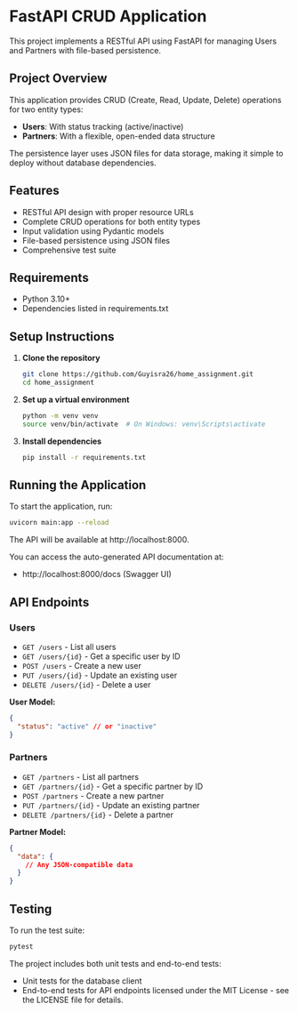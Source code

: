 # FastAPI CRUD Application

This project implements a RESTful API using FastAPI for managing Users and Partners with file-based persistence.

## Project Overview

This application provides CRUD (Create, Read, Update, Delete) operations for two entity types:
- **Users**: With status tracking (active/inactive)
- **Partners**: With a flexible, open-ended data structure

The persistence layer uses JSON files for data storage, making it simple to deploy without database dependencies.

## Features

- RESTful API design with proper resource URLs
- Complete CRUD operations for both entity types
- Input validation using Pydantic models
- File-based persistence using JSON files
- Comprehensive test suite

## Requirements

- Python 3.10+
- Dependencies listed in requirements.txt

## Setup Instructions

1. **Clone the repository**
   ```bash
   git clone https://github.com/Guyisra26/home_assignment.git
   cd home_assignment
   ```

2. **Set up a virtual environment**
   ```bash
   python -m venv venv
   source venv/bin/activate  # On Windows: venv\Scripts\activate
   ```

3. **Install dependencies**
   ```bash
   pip install -r requirements.txt
   ```

## Running the Application

To start the application, run:

```bash
uvicorn main:app --reload
```

The API will be available at http://localhost:8000.

You can access the auto-generated API documentation at:
- http://localhost:8000/docs (Swagger UI)

## API Endpoints

### Users

- `GET /users` - List all users
- `GET /users/{id}` - Get a specific user by ID
- `POST /users` - Create a new user
- `PUT /users/{id}` - Update an existing user
- `DELETE /users/{id}` - Delete a user

**User Model:**
```json
{
  "status": "active" // or "inactive"
}
```

### Partners

- `GET /partners` - List all partners
- `GET /partners/{id}` - Get a specific partner by ID
- `POST /partners` - Create a new partner
- `PUT /partners/{id}` - Update an existing partner
- `DELETE /partners/{id}` - Delete a partner

**Partner Model:**
```json
{
  "data": {
    // Any JSON-compatible data
  }
}
```

## Testing

To run the test suite:

```bash
pytest
```

The project includes both unit tests and end-to-end tests:
- Unit tests for the database client
- End-to-end tests for API endpoints
licensed under the MIT License - see the LICENSE file for details.